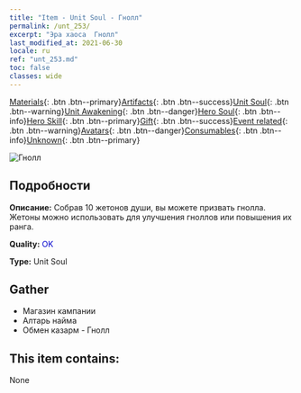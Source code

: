 ```yaml
---
title: "Item - Unit Soul - Гнолл"
permalink: /unt_253/
excerpt: "Эра хаоса  Гнолл"
last_modified_at: 2021-06-30
locale: ru
ref: "unt_253.md"
toc: false
classes: wide
---
```

 [Materials](/ItemsRU/){: .btn .btn--primary}[Artifacts](/ItemsRU/Artifacts/){: .btn .btn--success}[Unit Soul](/ItemsRU/UnitSoul/){: .btn .btn--warning}[Unit Awakening](/ItemsRU/UnitAwakening/){: .btn .btn--danger}[Hero Soul](/ItemsRU/HeroSoul/){: .btn .btn--info}[Hero Skill](/ItemsRU/HeroSkill/){: .btn .btn--primary}[Gift](/ItemsRU/Gift/){: .btn .btn--success}[Event related](/ItemsRU/Events/){: .btn .btn--warning}[Avatars](/ItemsRU/Avatars/){: .btn .btn--danger}[Consumables](/ItemsRU/Consumables/){: .btn .btn--info}[Unknown](/ItemsRU/Unknown/){: .btn .btn--primary}

 ![Гнолл](/images/u/ti_langren.jpg)

## Подробности
 **Описание:** Собрав 10 жетонов души, вы можете призвать гнолла. Жетоны можно использовать для улучшения гноллов или повышения их ранга.

 **Quality:** <span style="color: #0000CD">OK</span>

 **Type:** Unit Soul

## Gather

*    Магазин кампании 
*    Алтарь найма 
*    Обмен казарм - Гнолл 

## This item contains:

  None

